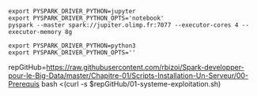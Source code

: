 `export PYSPARK_DRIVER_PYTHON=jupyter`<br>
`export PYSPARK_DRIVER_PYTHON_OPTS='notebook'`<br>
`pyspark --master spark://jupiter.olimp.fr:7077 --executor-cores 4 --executor-memory 8g`<br>

`export PYSPARK_DRIVER_PYTHON=python3`<br>
`export PYSPARK_DRIVER_PYTHON_OPTS=''`<br>

repGitHub=https://raw.githubusercontent.com/rbizoi/Spark-developper-pour-le-Big-Data/master/Chapitre-01/Scripts-Installation-Un-Serveur/00-Prerequis
bash <(curl -s $repGitHub/01-systeme-exploitation.sh)

